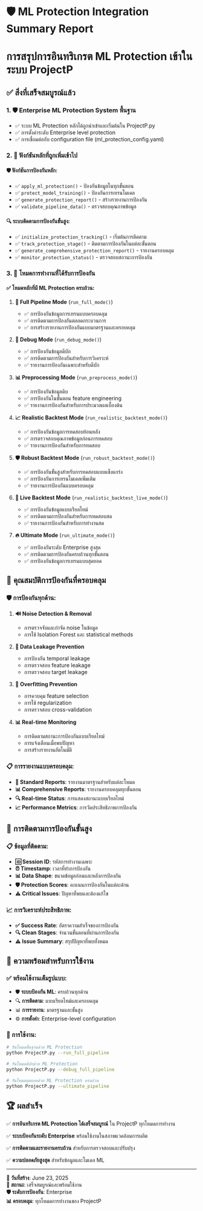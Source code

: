 # 🛡️ ML Protection Integration Summary Report
# การสรุปการอินทริเกรต ML Protection เข้าในระบบ ProjectP

## ✅ สิ่งที่เสร็จสมบูรณ์แล้ว

### 1. 🛡️ Enterprise ML Protection System พื้นฐาน
- ✅ ระบบ ML Protection หลักได้ถูกนำเข้าและเริ่มต้นใน ProjectP.py
- ✅ การตั้งค่าระดับ Enterprise level protection
- ✅ การเชื่อมต่อกับ configuration file (ml_protection_config.yaml)

### 2. 🔧 ฟังก์ชันหลักที่ถูกเพิ่มเข้าไป

#### 🛡️ ฟังก์ชันการป้องกันหลัก:
- ✅ `apply_ml_protection()` - ป้องกันข้อมูลในทุกขั้นตอน
- ✅ `protect_model_training()` - ป้องกันการเทรนโมเดล
- ✅ `generate_protection_report()` - สร้างรายงานการป้องกัน
- ✅ `validate_pipeline_data()` - ตรวจสอบคุณภาพข้อมูล

#### 🔍 ระบบติดตามการป้องกันขั้นสูง:
- ✅ `initialize_protection_tracking()` - เริ่มต้นการติดตาม
- ✅ `track_protection_stage()` - ติดตามการป้องกันในแต่ละขั้นตอน
- ✅ `generate_comprehensive_protection_report()` - รายงานครอบคลุม
- ✅ `monitor_protection_status()` - ตรวจสอบสถานะการป้องกัน

### 3. 🚀 โหมดการทำงานที่ได้รับการป้องกัน

#### ✅ โหมดหลักที่มี ML Protection ครบถ้วน:
1. **🚀 Full Pipeline Mode** (`run_full_mode()`)
   - ✅ การป้องกันข้อมูลการเทรนแบบครอบคลุม
   - ✅ การติดตามการป้องกันตลอดกระบวนการ
   - ✅ การสร้างรายงานการป้องกันแบบมาตรฐานและครอบคลุม

2. **🐛 Debug Mode** (`run_debug_mode()`)
   - ✅ การป้องกันข้อมูลดีบัก
   - ✅ การติดตามการป้องกันสำหรับการวิเคราะห์
   - ✅ รายงานการป้องกันเฉพาะสำหรับดีบัก

3. **📊 Preprocessing Mode** (`run_preprocess_mode()`)
   - ✅ การป้องกันข้อมูลดิบ
   - ✅ การป้องกันในขั้นตอน feature engineering
   - ✅ รายงานการป้องกันสำหรับการประมวลผลเบื้องต้น

4. **📈 Realistic Backtest Mode** (`run_realistic_backtest_mode()`)
   - ✅ การป้องกันข้อมูลการทดสอบย้อนหลัง
   - ✅ การตรวจสอบคุณภาพข้อมูลก่อนการทดสอบ
   - ✅ รายงานการป้องกันสำหรับการทดสอบ

5. **🛡️ Robust Backtest Mode** (`run_robust_backtest_mode()`)
   - ✅ การป้องกันขั้นสูงสำหรับการทดสอบแบบแข็งแกร่ง
   - ✅ การป้องกันการเทรนโมเดลเพิ่มเติม
   - ✅ รายงานการป้องกันแบบครอบคลุม

6. **🔴 Live Backtest Mode** (`run_realistic_backtest_live_mode()`)
   - ✅ การป้องกันข้อมูลแบบเรียลไทม์
   - ✅ การติดตามการป้องกันสำหรับการทดสอบสด
   - ✅ รายงานการป้องกันสำหรับการทำงานสด

7. **🔥 Ultimate Mode** (`run_ultimate_mode()`)
   - ✅ การป้องกันระดับ Enterprise สูงสุด
   - ✅ การติดตามการป้องกันครบถ้วนทุกขั้นตอน
   - ✅ การป้องกันข้อมูลการเทรนแบบสุดยอด

## 🔧 คุณสมบัติการป้องกันที่ครอบคลุม

### 🛡️ การป้องกันทุกด้าน:
1. **🔊 Noise Detection & Removal**
   - การตรวจจับและกำจัด noise ในข้อมูล
   - การใช้ Isolation Forest และ statistical methods

2. **🚫 Data Leakage Prevention**
   - การป้องกัน temporal leakage
   - การตรวจสอบ feature leakage
   - การตรวจสอบ target leakage

3. **🎯 Overfitting Prevention**
   - การควบคุม feature selection
   - การใช้ regularization
   - การตรวจสอบ cross-validation

4. **📊 Real-time Monitoring**
   - การติดตามสถานะการป้องกันแบบเรียลไทม์
   - การแจ้งเตือนเมื่อพบปัญหา
   - การสร้างรายงานอัตโนมัติ

### 📋 การรายงานแบบครอบคลุม:
- **📄 Standard Reports**: รายงานมาตรฐานสำหรับแต่ละโหมด
- **📊 Comprehensive Reports**: รายงานครอบคลุมทุกขั้นตอน
- **🔍 Real-time Status**: การแสดงสถานะแบบเรียลไทม์
- **📈 Performance Metrics**: การวัดประสิทธิภาพการป้องกัน

## 🎯 การติดตามการป้องกันขั้นสูง

### 📋 ข้อมูลที่ติดตาม:
- **🆔 Session ID**: รหัสการทำงานเฉพาะ
- **⏰ Timestamp**: เวลาที่ทำการป้องกัน
- **📊 Data Shape**: ขนาดข้อมูลก่อนและหลังการป้องกัน
- **🛡️ Protection Scores**: คะแนนการป้องกันในแต่ละด้าน
- **⚠️ Critical Issues**: ปัญหาที่พบและต้องแก้ไข

### 📈 การวิเคราะห์ประสิทธิภาพ:
- **✅ Success Rate**: อัตราความสำเร็จของการป้องกัน
- **🔍 Clean Stages**: จำนวนขั้นตอนที่ผ่านการป้องกัน
- **⚠️ Issue Summary**: สรุปปัญหาที่พบทั้งหมด

## 🔮 ความพร้อมสำหรับการใช้งาน

### ✅ พร้อมใช้งานเต็มรูปแบบ:
- 🛡️ **ระบบป้องกัน ML**: ครบถ้วนทุกด้าน
- 🔍 **การติดตาม**: แบบเรียลไทม์และครอบคลุม
- 📊 **การรายงาน**: มาตรฐานและขั้นสูง
- ⚙️ **การตั้งค่า**: Enterprise-level configuration

### 🎯 การใช้งาน:
```bash
# รันโหมดพื้นฐานด้วย ML Protection
python ProjectP.py --run_full_pipeline

# รันโหมดดีบักด้วย ML Protection
python ProjectP.py --debug_full_pipeline

# รันโหมดสุดยอดด้วย ML Protection ครบถ้วน
python ProjectP.py --ultimate_pipeline
```

## 🏆 ผลสำเร็จ

✅ **การอินทริเกรต ML Protection ได้เสร็จสมบูรณ์** ใน ProjectP ทุกโหมดการทำงาน

✅ **ระบบป้องกันระดับ Enterprise** พร้อมใช้งานในสภาพแวดล้อมการผลิต

✅ **การติดตามและรายงานครบถ้วน** สำหรับการตรวจสอบและปรับปรุง

✅ **ความปลอดภัยสูงสุด** สำหรับข้อมูลและโมเดล ML

---

**📅 วันที่สร้าง**: June 23, 2025  
**🔧 สถานะ**: เสร็จสมบูรณ์และพร้อมใช้งาน  
**🛡️ ระดับการป้องกัน**: Enterprise  
**📊 ครอบคลุม**: ทุกโหมดการทำงานของ ProjectP
